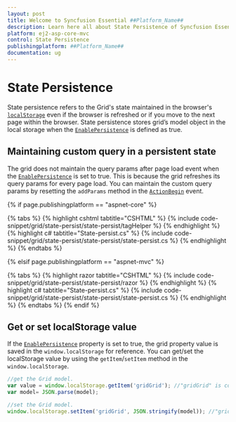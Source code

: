 ```yaml
---
layout: post
title: Welcome to Syncfusion Essential ##Platform_Name##
description: Learn here all about State Persistence of Syncfusion Essential ##Platform_Name## widgets based on HTML5 and jQuery.
platform: ej2-asp-core-mvc
control: State Persistence
publishingplatform: ##Platform_Name##
documentation: ug
---
```



# State Persistence

State persistence refers to the Grid's state maintained in the browser's [`localStorage`](https://www.w3schools.com/html/html5_webstorage.asp#) even if the browser is refreshed or if you move to the next page within the browser.
State persistence stores grid’s model object in the local storage when the [`EnablePersistence`](https://help.syncfusion.com/cr/aspnetcore-js2/Syncfusion.EJ2.Grids.GridBuilder-1.html#Syncfusion_EJ2_Grids_GridBuilder_1_EnablePersistence_System_Boolean_) is defined as true.

## Maintaining custom query in a persistent state

The grid does not maintain the query params after page load event when the [`EnablePersistence`](https://help.syncfusion.com/cr/aspnetcore-js2/Syncfusion.EJ2.Grids.GridBuilder-1.html#Syncfusion_EJ2_Grids_GridBuilder_1_EnablePersistence_System_Boolean_) is set to true. This is because the grid refreshes its query params for every page load. You can maintain the custom query params by resetting the `addParams` method in the [`ActionBegin`](https://help.syncfusion.com/cr/aspnetcore-js2/Syncfusion.EJ2.Grids.GridBuilder-1.html#Syncfusion_EJ2_Grids_GridBuilder_1_ActionBegin_System_String_) event.

{% if page.publishingplatform == "aspnet-core" %}

{% tabs %}
{% highlight cshtml tabtitle="CSHTML" %}
{% include code-snippet/grid/state-persist/state-persist/tagHelper %}
{% endhighlight %}
{% highlight c# tabtitle="State-persist.cs" %}
{% include code-snippet/grid/state-persist/state-persist/state-persist.cs %}
{% endhighlight %}
{% endtabs %}

{% elsif page.publishingplatform == "aspnet-mvc" %}

{% tabs %}
{% highlight razor tabtitle="CSHTML" %}
{% include code-snippet/grid/state-persist/state-persist/razor %}
{% endhighlight %}
{% highlight c# tabtitle="State-persist.cs" %}
{% include code-snippet/grid/state-persist/state-persist/state-persist.cs %}
{% endhighlight %}
{% endtabs %}
{% endif %}



## Get or set localStorage value

If the [`EnablePersistence`](https://help.syncfusion.com/cr/aspnetcore-js2/Syncfusion.EJ2.Grids.GridBuilder-1.html#Syncfusion_EJ2_Grids_GridBuilder_1_EnablePersistence_System_Boolean_) property is set to true, the grid property value is saved in the `window.localStorage` for reference. You can get/set the localStorage value by using the `getItem`/`setItem` method in the `window.localStorage`.

```typescript
//get the Grid model.
var value = window.localStorage.getItem('gridGrid'); //"gridGrid" is component name + component id.
var model= JSON.parse(model);

```

```typescript
//set the Grid model.
window.localStorage.setItem('gridGrid', JSON.stringify(model)); //"gridGrid" is component name + component id.

```